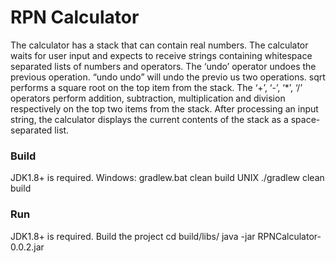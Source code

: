 # RPN Calculator
The calculator has a stack that can contain real numbers.
The calculator waits for user input and expects to receive strings containing whitespace separated lists of numbers and
operators.
The ‘undo’ operator undoes the previous operation. “undo undo” will undo the previo us two operations.
sqrt performs a square root on the top item from the stack.
The ‘+’, ‘-’, ‘*’, ‘/’ operators perform addition, subtraction, multiplication and division respectively on the top two items from
the stack.
After processing an input string, the calculator displays the current contents of the stack as a space-separated list.

### Build
JDK1.8+ is required.
Windows:
    gradlew.bat clean build
UNIX
    ./gradlew clean build

### Run
JDK1.8+ is required.
Build the project
cd build/libs/
java -jar RPNCalculator-0.0.2.jar 

